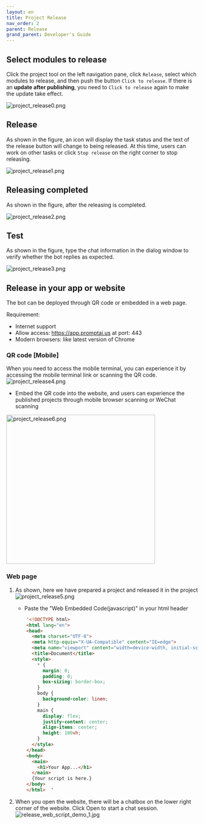 ```yaml
---
layout: en
title: Project Release
nav_order: 2
parent: Release
grand_parent: Developer's Guide
---
```


## Select modules to release
Click the project tool on the left navigation pane, click `Release`, select which modules to release, and then push the button `Click to release`. 
If there is an **update after publishing**, you need to `Click to release` again to make the update take effect.

![project_release0.png](/assets/images/tutorial/release/project_release0.png)

## Release
As shown in the figure, an icon will display the task status and the text of the release button will change to being released. At this time, users can work on other tasks or click `Stop release` on the right corner to stop releasing.

![project_release1.png](/assets/images/tutorial/release/project_release1.png)

## Releasing completed

As shown in the figure, after the releasing is completed.

![project_release2.png](/assets/images/tutorial/release/project_release2.png)

## Test
As shown in the figure, type the chat information in the dialog window to verify whether the bot replies as expected.

![project_release3.png](/assets/images/tutorial/release/project_release3.png)

## Release in your app or website
The bot can be deployed through QR code or embedded in a web page.

Requirement:
 - Internet support
 - Allow access: https://app.promptai.us  at port: 443
 - Modern browsers: like latest version of Chrome

###  QR code [Mobile]
When you need to access the mobile terminal, you can experience it by accessing the mobile terminal link or scanning the QR code.
![project_release4.png](/assets/images/tutorial/release/project_release4.png)

* Embed the QR code into the website, and users can experience the published projects through mobile browser scanning or WeChat scanning

<img src="/assets/images/tutorial/release/project_release6.jpg" alt="project_release6.png" width="390"/>

### Web page 
1. As shown, here we have prepared a project and released it in the project
   ![project_release5.png](/assets/images/tutorial/release/project_release5.png)

    - Paste the "Web Embedded Code(javascript)" in your html header
    ```html
        '<!DOCTYPE html>
        <html lang="en">
        <head>
          <meta charset="UTF-8">
          <meta http-equiv="X-UA-Compatible" content="IE=edge">
          <meta name="viewport" content="width=device-width, initial-scale=1.0">
          <title>Document</title>
          <style>
            * {
              margin: 0;
              padding: 0;
              box-sizing: border-box;
            }
            body {
              background-color: linen;
            }
            main {
              display: flex;
              justify-content: center;
              align-items: center;
              height: 100vh;
            }
          </style>
        </head>
        <body>
          <main>
            <h1>Your App...</h1>
          </main>
          {Your script is here.}      
        </body>
        </html>  '  
    ```

2. When you open the website, there will be a chatbox on the lower right corner of the website. Click Open to start a chat session. 
   ![release_web_script_demo_1.jpg](/assets/images/tutorial/release/project_release7.jpg)
